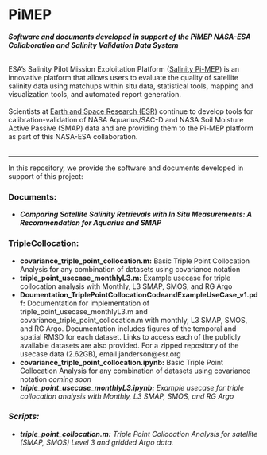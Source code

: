 # PiMEP
<i><b>Software and documents developed in support of the PiMEP NASA-ESA Collaboration and Salinity Validation Data System</i></b>

<br>
ESA’s Salinity Pilot Mission Exploitation Platform (<a href="https://www.salinity-pimep.org/">Salinity Pi-MEP</a>) is an innovative platform that allows users to evaluate the quality of satellite salinity data using matchups within situ data, statistical tools, mapping and visualization tools, and automated report generation.  
<br><br>
Scientists at <a href="https://www.esr.org/">Earth and Space Research (ESR)</a> continue to develop tools for calibration-validation of NASA Aquarius/SAC-D and NASA Soil Moisture Active Passive (SMAP) data and are providing them to the Pi-MEP platform as part of this NASA-ESA collaboration. 
<br><br>

<hr>
In this repository, we provide the software and documents developed in support of this project: 

<h3>Documents:</h3>   
<ul>
<li><b><i>Comparing Satellite Salinity Retrievals with In Situ Measurements: A Recommendation for Aquarius and SMAP </b></i></li>
</ul>

<h3>TripleCollocation:   </h3>  
<ul>
<li><b>covariance_triple_point_collocation.m:</b>   Basic Triple Point Collocation Analysis for any combination of datasets using covariance notation</li> 
<li><b>triple_point_usecase_monthlyL3.m:</b>   Example usecase for triple collocation analysis with Monthly, L3 SMAP, SMOS, and RG Argo </li> 
<li><b>Doumentation_TriplePointCollocationCodeandExampleUseCase_v1.pdf:</b>   Documentation for implementation of triple_point_usecase_monthlyL3.m and covariance_triple_point_collocation.m with monthly, L3 SMAP, SMOS, and RG Argo. Documentation includes figures of the temporal and spatial RMSD for each dataset. Links to access each of the publicly available datasets are also provided. For a zipped repository of the usecase data (2.62GB), email janderson@esr.org </li> 
<li><b>covariance_triple_point_collocation.ipynb:</b>   Basic Triple Point Collocation Analysis for any combination of datasets using covariance notation <i>coming soon<i></li> 
<li><b>triple_point_usecase_monthlyL3.ipynb:</b>   Example usecase for triple collocation analysis with Monthly, L3 SMAP, SMOS, and RG Argo </li> 
</ul>

<h3>Scripts:   </h3>  
<ul>
  <li><b>triple_point_collocation.m:</b>   Triple Point Collocation Analysis for satellite (SMAP, SMOS) Level 3 and gridded Argo data. </li> 
</ul>
 
